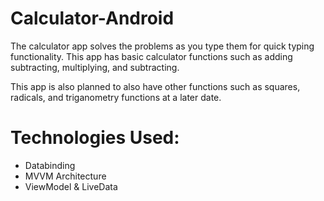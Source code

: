 # Calculator-Android

The calculator app solves the problems as you type them for quick typing functionality.
This app has basic calculator functions such as adding subtracting, multiplying, and subtracting.

This app is also planned to also have other functions such as squares, radicals, and triganometry functions at a later date.

# Technologies Used:
* Databinding
* MVVM Architecture
* ViewModel & LiveData
